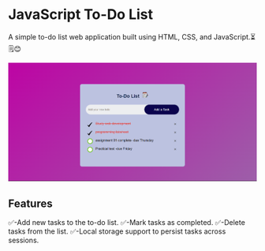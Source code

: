 # JavaScript To-Do List

A simple to-do list web application built using HTML, CSS, and JavaScript.⏳🗒😊

![Screenshot](todolist.png)

## Features

✅-Add new tasks to the to-do list.
✅-Mark tasks as completed.
✅-Delete tasks from the list.
✅-Local storage support to persist tasks across sessions.
